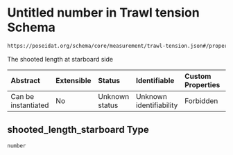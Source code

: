# Untitled number in Trawl tension Schema

```txt
https://poseidat.org/schema/core/measurement/trawl-tension.json#/properties/shooted_length_starboard
```

The shooted length at starboard side

| Abstract            | Extensible | Status         | Identifiable            | Custom Properties | Additional Properties | Access Restrictions | Defined In                                                                                |
| :------------------ | :--------- | :------------- | :---------------------- | :---------------- | :-------------------- | :------------------ | :---------------------------------------------------------------------------------------- |
| Can be instantiated | No         | Unknown status | Unknown identifiability | Forbidden         | Allowed               | none                | [trawl-tension.json*](schemas/core/measurement/trawl-tension.json "open original schema") |

## shooted_length_starboard Type

`number`
